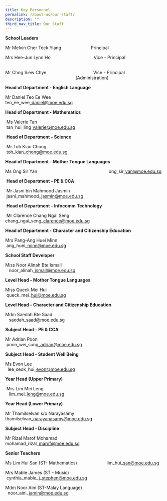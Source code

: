 ```yaml
---
title: Key Personnel
permalink: /about-us/our-staff/
description: ""
third_nav_title: Our Staff
---
```


**School Leaders**

Mr Melvin Cher Teck Yiang                        Principal

Mrs Hee-Jun Lynn Ho                                   Vice - Principal                                        

Mr Chng Siew Chye                                      Vice - Principal &emsp;&emsp;&emsp;&emsp;&emsp;&emsp;&emsp;&emsp;&emsp;&emsp;&emsp;&emsp;&emsp;&emsp;&emsp;&emsp;(Administration)

**Head of Department - English Language**

Mr Daniel Teo Ee Wee                                        teo\_ee\_wee\_daniel@moe.edu.sg

  

**Head of Department - Mathematics**  

  

 Ms Valerie Tan                                                         tan\_hui\_ling\_valerie@moe.edu.sg 

  

 **Head of Department - Science**  

  

 Mr Toh Kian Chong                                                 toh\_kian\_chong@moe.edu.sg

**Head of Department - Mother Tongue Languages**  

Ms Ong Sir Yan                                                          ong\_sir\_yan@moe.edu.sg

 **Head of Department - PE & CCA**

 Mr Jasni bin Mahmood Jasmin                                 jasni\_mahmood\_jasmin@moe.edu.sg

 **Head of Department - Infocomm** **Technology**

 Mr Clarence Chang Ngai Seng                        chang\_ngai\_seng\_clarence@moe.edu.sg

  

**Head of Department - Character and Citizenship Education**

Mrs Pang-Ang Huei Minn                                         ang\_huei\_minn@moe.edu.sg

**School Staff Developer**

Miss Noor Alinah Bte Ismail                                      noor\_alinah\_ismail@moe.edu.sg  

**Level Head - Mother Tongue Languages**

  

Miss Queck Mei Hui                                                   queck\_mei\_hui@moe.edu.sg

**Level Head - Character and Citizenship Education**                           

  

Mdm Saedah Bte Saad                                              saedah\_saad@moe.edu.sg

  

**Subject Head -** **PE & CCA**                        

  

Mr Adrian Poon                                                           poon\_wei\_sung\_adrian@moe.edu.sg

  

**Subject Head - Student Well Being**                      

  

Ms Evon Lee                                                               lee\_seok\_hui\_evon@moe.edu.sg

  

**Year Head (Upper Primary)**  

  

 Mrs Lim Mei Leng                                                      lim\_mei\_leng@moe.edu.sg

  

**Year Head (Lower Primary)**

  

Mr Thamilselvan s/o Narayasamy                        thamilselvan\_narayanasamy@moe.edu.sg

**Subject Head - Discipline**

  

Mr Rizal Marof Mohamad                                         mohamad\_rizal\_marof@moe.edu.sg

  

**Senior Teachers**                                                                         

  

Ms Lim Hui San (ST- Mathematics)                        lim\_hui\_san@moe.edu.sg

  

Mrs Mable James (ST - Music)                                cynthia\_mable\_j\_stephen@moe.edu.sg

  

Mdm Noor Aini (ST-Malay Language)                    noor\_aini\_jamin@moe.edu.sg